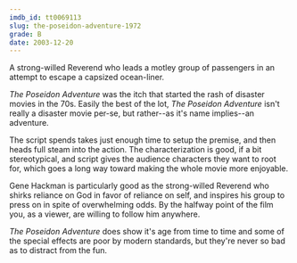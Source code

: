 ```yaml
---
imdb_id: tt0069113
slug: the-poseidon-adventure-1972
grade: B
date: 2003-12-20
---
```


A strong-willed Reverend who leads a motley group of passengers in an attempt to escape a capsized ocean-liner.

_The Poseidon Adventure_ was the itch that started the rash of disaster movies in the 70s. Easily the best of the lot, _The Poseidon Adventure_ isn't really a disaster movie per-se, but rather--as it's name implies--an adventure.

The script spends takes just enough time to setup the premise, and then heads full steam into the action. The characterization is good, if a bit stereotypical, and script gives the audience characters they want to root for, which goes a long way toward making the whole movie more enjoyable.

Gene Hackman is particularly good as the strong-willed Reverend who shirks reliance on God in favor of reliance on self, and inspires his group to press on in spite of overwhelming odds. By the halfway point of the film you, as a viewer, are willing to follow him anywhere.

_The Poseidon Adventure_ does show it's age from time to time and some of the special effects are poor by modern standards, but they're never so bad as to distract from the fun.
